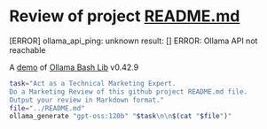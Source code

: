 # Review of project [README.md](../README.md)
[ERROR] ollama_api_ping: unknown result: []
ERROR: Ollama API not reachable

A [demo](../README.md#demos) of [Ollama Bash Lib](https://github.com/attogram/ollama-bash-lib) v0.42.9


```bash
task="Act as a Technical Marketing Expert.
Do a Marketing Review of this github project README.md file.
Output your review in Markdown format."
file="../README.md"
ollama_generate "gpt-oss:120b" "$task\n\n$(cat "$file")"
```
